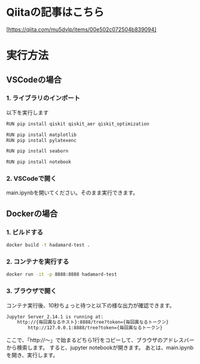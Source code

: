 # Qiitaの記事はこちら
[https://qiita.com/mu5dvlp/items/00e502c072504b839094]

# 実行方法
## VSCodeの場合
### 1. ライブラリのインポート
以下を実行します

```bash
RUN pip install qiskit qiskit_aer qiskit_optimization

RUN pip install matplotlib
RUN pip install pylatexenc

RUN pip install seaborn

RUN pip install notebook
```

### 2. VSCodeで開く
main.ipynbを開いてください。そのまま実行できます。

## Dockerの場合
### 1. ビルドする

```bash
docker build -t hadamard-test .
```

### 2. コンテナを実行する

```bash
docker run -it -p 8888:8888 hadamard-test
```

### 3. ブラウザで開く
コンテナ実行後、10秒ちょっと待つと以下の様な出力が確認できます。

```bash
Jupyter Server 2.14.1 is running at:
    http://{毎回異なるホスト}:8888/tree?token={毎回異なるトークン}
        http://127.0.0.1:8888/tree?token={毎回異なるトークン}
```

ここで、「http://〜」で始まるどちら1行をコピーして、ブラウザのアドレスバーから検索します。
すると、jupyter notebookが開きます。
あとは、main.ipynbを開き、実行します。
